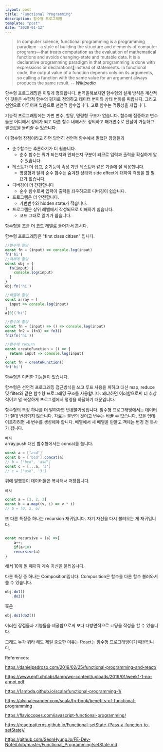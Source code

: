 ```yaml
---
layout: post
title: "Functional Programming"
description: 함수형 프로그래밍
template: "post"
date: "2020-01-12"
---
```


>In computer science, functional programming is a programming paradigm—a style of building the structure and elements of computer programs—that treats computation as the evaluation of mathematical functions and avoids changing-state and mutable data. It is a declarative programming paradigm in that programming is done with expressions or declarations[1] instead of statements. In functional code, the output value of a function depends only on its arguments, so calling a function with the same value for an argument always produces the same result.
> -- <cite>[Wikipedia][1]</cite>

[1]:https://en.wikipedia.org/wiki/Functional_programming

함수형 프로그래밍은 이렇게 정의합니다. 번역을해보자면 함수형의 설계 방식은 계산적인 것들은 수학적 함수의 평가로 정의하고 데이터 변이와 상태 변화를 피합니다. 그리고 선언으로 이루어져 있음으로 선언적 함수입니다. 고로 함수는 멱등성을 지킵니다.  

기능적 프로그래밍에는 가변 변수, 할당, 명령형 구조가 없습니다. 함수에 집중하고 변수들은 어디에서 정의가 되고 다른 함수 내에서도 정의하고 매개변수로 전달이 가능하고 결괏값을 돌려줄 수 있습니다.

이 함수형 장점이라고 하면 당연히 선언적 함수에서 말했던 장점들과

- 순수함수는 추론하기가 더 쉽습니다.
  - 순수 함수는 뭐가 되는지와 안되는지 구분이 되므로 입력과 출력을 확실하게 알 수 있습니다.
- 테스트가 더 쉽고, 순기능이 속성 기반 테스트와 같은 기술에 잘 적응합니다.
  - 명령형과 달리 순수 함수는 숨겨진 상태와 side effect에 대하여 걱정을 할 필요가 없습니다.
- 디버깅이 더 간편합니다
  - 순수 함수로써 입력이 출력을 좌우하므로 디버깅이 쉽습니다.
- 프로그램은 더 안전합니다.
  - 가변변수와 hidden state가 적습니다.
- 프로그램은 상위 레벨에서 작성되므로 이해하기 쉽습니다.
  - 코드 그대로 읽기가 쉽습니다.


함수형을 조금 더 코드 레벨로 들어가서 봅시다.

함수형 프로그래밍은 "first class citizen" 입니다.

```javascript
//변수에 할당
const fn = (input) => console.log(input)
fn('hi')
//객체에 할당
const obj = {
  fn(input) {
    console.log(input)
  }
}
obj.fn('hi')

//배열에 할당
const array = [
  input => console.log(input)
]
a[0]('hi')

//함수에 할당
const fn = (input) => () => console.log(input)
const fn2 = (fn3) => fn3()
fn2(fn('hi'))

//함수에 return
const createFunction = () => {
  return input => console.log(input)
}
const fn = createFunction()
fn('hi')
```

함수형은 이러한 기능들이 있습니다.

함수형은 선언적 프로그래밍 접근방식을 쓰고 루프 사용을 피하고 대신 map, reduce 및 filter와 같은 함수형 프로그래밍 구조를 사용합니다. 왜냐하면 이러함으로써 더 추상적이고 덜 복잡하게 프로그램에서 명령을 하달하기 때문입니다.

함수형의 특징 하나를 더 말하자면 변경불가성입니다. 함수형 프로그래밍에서는 데이터가 절대 변경되지 않습니다. 자료는 불변의 것이고 변수는 바꿀 수 없습니다. 값을 업데이트하려면 새 변수를 생성해야 합니다. 배열에서 새 배열을 만들고 객체는 변경 전 복사가 됩니다.

`예시`  
array.push 대신 함수형에서는 concat를 씁니다.

```javascript
const a = ['asd']
const b = ['bcd'].concat(a)
// b = ['bcd', 'asd']
const c = [...a, '3']
// c = ['asd', '3']
```

위에 말했듯이 데이터들은 복사해서 저장됩니다.

`예시`

```javascript
const a = [1, 2, 3]
const b = a.map((v, i) => v * i)
// b = [0, 2, 6]
```

또 다른 특징중 하나는 recursion 재귀입니다. 자기 자신을 다시 불러오는 게 재귀입니다.

```javascript

const recursive = (a) =>{
    a++;
    if(a<10)
    recursive(a)
}
```

해서 10이 될 때까지 계속 자신을 불러옵니다.

다른 특징 중 하나는 Composition입니다. Composition은 함수를 다른 함수 불러와서 쓸 수 있습니다.

```javascript
obj.do1()
   .do2()
```
혹은
```javascript
obj.do1(do2())
```

이러한 장점들과 기능들을 제공함으로써 보다 다방면적으로 코딩을 작성을 할 수 있습니다.

그래도 누가 뭐라 해도 제일 중요한 이유는 React는 함수형 프로그래밍이기 때문입니다.

References:

<https://danielpedroso.com/2019/02/25/functional-programming-and-react/>

<https://www.epfl.ch/labs/lamp/wp-content/uploads/2019/01/week1-1-no-annot.pdf>

<https://1ambda.github.io/scala/functional-programming-1/>

<https://alvinalexander.com/scala/fp-book/benefits-of-functional-programming>

<https://flaviocopes.com/javascript-functional-programming/>

<https://reactpatterns.github.io/Functional-setState-(Pass-a-function-to-setState)/>

<https://github.com/SeonHyungJo/FE-Dev-Note/blob/master/Functional_Programming/setState.md>
